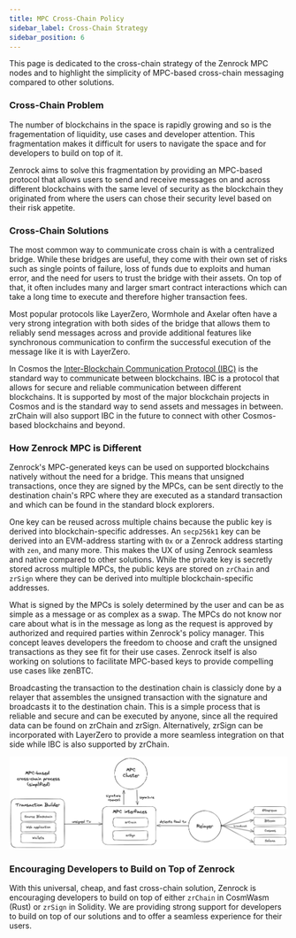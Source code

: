 ```yaml
---
title: MPC Cross-Chain Policy
sidebar_label: Cross-Chain Strategy
sidebar_position: 6
---
```


This page is dedicated to the cross-chain strategy of the Zenrock MPC nodes and to highlight the simplicity of MPC-based cross-chain messaging compared to other solutions. 

### Cross-Chain Problem 

The number of blockchains in the space is rapidly growing and so is the fragementation of liquidity, use cases and developer attention. This fragmentation makes it difficult for users to navigate the space and for developers to build on top of it. 

Zenrock aims to solve this fragmentation by providing an MPC-based protocol that allows users to send and receive messages on and across different blockchains with the same level of security as the blockchain they originated from where the users can chose their security level based on their risk appetite. 

### Cross-Chain Solutions

The most common way to communicate cross chain is with a centralized bridge. While these bridges are useful, they come with their own set of risks such as single points of failure, loss of funds due to exploits and human error, and the need for users to trust the bridge with their assets. On top of that, it often includes many and larger smart contract interactions which can take a long time to execute and therefore higher transaction fees. 

Most popular protocols like LayerZero, Wormhole and Axelar often have a very strong integration with both sides of the bridge that allows them to reliably send messages across and provide additional features like synchronous communication to confirm the successful execution of the message like it is with LayerZero. 

In Cosmos the [Inter-Blockchain Communication Protocol (IBC)](https://ibcprotocol.org/) is the standard way to communicate between blockchains. IBC is a protocol that allows for secure and reliable communication between different blockchains. It is supported by most of the major blockchain projects in Cosmos and is the standard way to send assets and messages in between. zrChain will also support IBC in the future to connect with other Cosmos-based blockchains and beyond. 

### How Zenrock MPC is Different

Zenrock's MPC-generated keys can be used on supported blockchains natively without the need for a bridge. This means that unsigned transactions, once they are signed by the MPCs, can be sent directly to the destination chain's RPC where they are executed as a standard transaction and which can be found in the standard block explorers. 

One key can be reused across multiple chains because the public key is derived into blockchain-specific addresses. An `secp256k1` key can be derived into an EVM-address starting with `0x` or a Zenrock address starting with `zen`, and many more. This makes the UX of using Zenrock seamless and native compared to other solutions. While the private key is secretly stored across multiple MPCs, the public keys are stored on `zrChain` and `zrSign` where they can be derived into multiple blockchain-specific addresses.

What is signed by the MPCs is solely determined by the user and can be as simple as a message or as complex as a swap. The MPCs do not know nor care about what is in the message as long as the request is approved by authorized and required parties within Zenrock's policy manager. This concept leaves developers the freedom to choose and craft the unsigned transactions as they see fit for their use cases. Zenrock itself is also working on solutions to facilitate MPC-based keys to provide compelling use cases like zenBTC.

Broadcasting the transaction to the destination chain is classicly done by a relayer that assembles the unsigned transaction with the signature and broadcasts it to the destination chain. This is a simple process that is reliable and secure and can be executed by anyone, since all the required data can be found on zrChain and zrSign. Alternatively, zrSign can be incorporated with LayerZero to provide a more seamless integration on that side while IBC is also supported by zrChain.

<div style={{maxWidth: "900px", margin: "0 auto"}}>

![Cross-Chain Process](../static/img/cross-chain-process.png)

</div>

### Encouraging Developers to Build on Top of Zenrock

With this universal, cheap, and fast cross-chain solution, Zenrock is encouraging developers to build on top of either `zrChain` in CosmWasm (Rust) or `zrSign` in Solidity. We are providing strong support for developers to build on top of our solutions and to offer a seamless experience for their users. 
